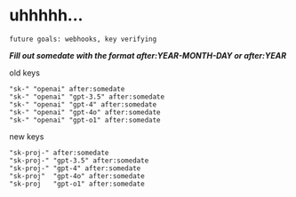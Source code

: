 # uhhhhh...

`future goals: webhooks, key verifying`



***Fill out somedate with the format after:YEAR-MONTH-DAY or after:YEAR***

old keys
```
"sk-" "openai" after:somedate
"sk-" "openai" "gpt-3.5" after:somedate
"sk-" "openai" "gpt-4" after:somedate
"sk-" "openai" "gpt-4o" after:somedate
"sk-" "openai" "gpt-o1" after:somedate
```

new keys
```
"sk-proj-" after:somedate
"sk-proj-" "gpt-3.5" after:somedate
"sk-proj-" "gpt-4" after:somedate
"sk-proj"  "gpt-4o" after:somedate
"sk-proj   "gpt-o1" after:somedate
```
